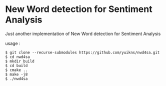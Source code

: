 New Word detection for Sentiment Analysis
=============================

Just another implementation of New Word detection for Sentiment Analysis

usage :

````
$ git clone --recurse-submodules https://github.com/yuikns/nwd4sa.git
$ cd nwd4sa
$ mkdir build
$ cd build
$ cmake ..
$ make -j8
$ ./nwd4sa
````


